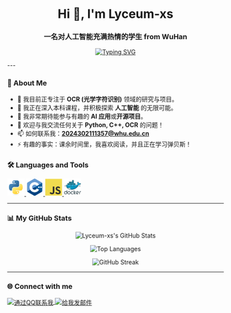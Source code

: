 <h1 align="center">Hi 👋, I'm Lyceum-xs</h1>
<h3 align="center">一名对人工智能充满热情的学生 from WuHan</h3>

<p align="center">
  <a href="https://git.io/typing-svg">
    <img src="https://readme-typing-svg.demolab.com?font=Fira+Code&weight=700&size=25&pause=1000&color=20F23A&center=true&vCenter=true&width=435&lines=Software+Engineer+Student;Wuhan+University+Student;Lifelong+Learner" alt="Typing SVG" />
  </a>
</p>
---

### 🧐 About Me

- 🔭 我目前正专注于 **OCR (光学字符识别)** 领域的研究与项目。
- 🌱 我正在深入本科课程，并积极探索 **人工智能** 的无限可能。
- 🤝 我非常期待能参与有趣的 **AI 应用**或**开源项目**。
- 💬 欢迎与我交流任何关于 **Python, C++, OCR** 的问题！
- 📫 如何联系我：**2024302111357@whu.edu.cn**
- ⚡ 有趣的事实：课余时间里，我喜欢阅读，并且正在学习弹贝斯！

### 🛠️ Languages and Tools

<p align="left">
  <a href="https://www.python.org" target="_blank" rel="noreferrer">
    <img src="https://raw.githubusercontent.com/devicons/devicon/master/icons/python/python-original.svg" alt="python" width="40" height="40"/>
  </a>
  <a href="https://isocpp.org/" target="_blank" rel="noreferrer">
    <img src="https://raw.githubusercontent.com/devicons/devicon/master/icons/cplusplus/cplusplus-original.svg" alt="cplusplus" width="40" height="40"/>
  </a>
  <a href="https://developer.mozilla.org/en-US/docs/Web/JavaScript" target="_blank" rel="noreferrer">
    <img src="https://raw.githubusercontent.com/devicons/devicon/master/icons/javascript/javascript-original.svg" alt="javascript" width="40" height="40"/>
  </a>
  <a href="https://www.docker.com/" target="_blank" rel="noreferrer">
    <img src="https://raw.githubusercontent.com/devicons/devicon/master/icons/docker/docker-original-wordmark.svg" alt="docker" width="40" height="40"/>
  </a>
</p>

---

### 📊 My GitHub Stats

<p align="center">
  <img src="https://github-readme-stats.vercel.app/api?username=Lyceum-xs&show_icons=true&theme=radical&hide_border=true&count_private=true&locale=zh-cn" alt="Lyceum-xs's GitHub Stats" />
</p>
<p align="center">
  <img src="https://github-readme-stats.vercel.app/api/top-langs?username=Lyceum-xs&layout=compact&theme=radical&hide_border=true&locale=zh-cn" alt="Top Languages" />
</p>
<p align="center">
  <img src="https://github-readme-streak-stats.herokuapp.com/?user=Lyceum-xs&theme=radical&hide_border=true" alt="GitHub Streak" />
</p>

---

### 🌐 Connect with me

<p align="left">
  <a href="tencent://message/?uin=3080792368&Site=GitHub&Menu=yes" target="blank">
    <img align="center" src="https://img.shields.io/badge/QQ-3080792368-blue?style=for-the-badge&logo=tencentqq&logoColor=white" alt="通过QQ联系我"/>
  </a>
  <a href="mailto:2024302111357@whu.edu.cn" target="blank">
    <img align="center" src="https://img.shields.io/badge/Email-D14836?style=for-the-badge&logo=gmail&logoColor=white" alt="给我发邮件"/>
  </a>
</p>